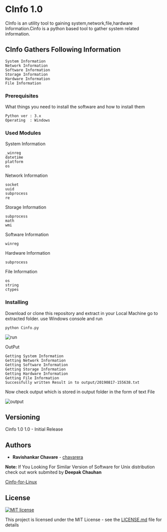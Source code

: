 # CInfo 1.0
CInfo is an utility tool to gaining system,network,file,hardware Information.Cinfo is a python based tool to gather system related information.

## CInfo Gathers Following Information
```
System Information
Network Information
Software Information
Storage Information
Hardware Information
File Information
```


### Prerequisites

What things you need to install the software and how to install them

```
Python ver : 3.x
Operating  : Windows
```

### Used Modules
System Information
```
_winreg
datetime
platform
os
```

Network Information
```
socket
uuid
subprocess
re
```
Storage Information
```
subprocess
math
wmi
```

Software Information
```
winreg
```

Hardware Information
```
subprocess
```
File Information
```
os
string 
ctypes
```



### Installing

Download or clone this repository and extract in your Local Machine go to extracted folder.
use Windows console and run 

```
python Cinfo.py
```

![run](https://github.com/chavarera/Cinfo/blob/master/img/run.PNG)

OutPut
```
Getting System Information
Getting Network Information
Getting Software Information
Getting Storage Information
Getting Hardware Information
Getting File Information
Successfully written Result in to output/20190817-155638.txt
```

Now check output which is stored in output folder in the form of text File

![output](https://github.com/chavarera/Cinfo/blob/master/img/output.PNG)



## Versioning

Cinfo 1.0
1.0 - Initial Release


## Authors

* **Ravishankar Chavare** - [chavarera](https://github.com/chavarera)




**Note:** If You Looking For Similar Version of Software for Unix distribution check out work submited by 
**Deepak Chauhan**

[Cinfo-for-Linux](https://github.com/RoyalEagle73/Cinfo/tree/Cinfo-for-Linux)

## License
[![MIT license](https://img.shields.io/badge/License-MIT-blue.svg)](LICENSE)

This project is licensed under the MIT License - see the [LICENSE.md](LICENSE.md) file for details
